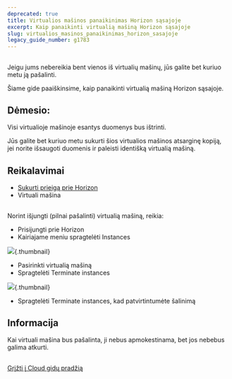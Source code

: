 ```yaml
---
deprecated: true
title: Virtualios mašinos panaikinimas Horizon sąsajoje
excerpt: Kaip panaikinti virtualią mašiną Horizon sąsajoje
slug: virtualios_masinos_panaikinimas_horizon_sasajoje
legacy_guide_number: g1783
---
```



## 
Jeigu jums nebereikia bent vienos iš virtualių mašinų, jūs galite bet kuriuo metu ją pašalinti.

Šiame gide paaiškinsime, kaip panaikinti virtualią mašiną Horizon sąsajoje.

## Dėmesio:
Visi virtualioje mašinoje esantys duomenys bus ištrinti.

Jūs galite bet kuriuo metu sukurti šios virtualios mašinos atsarginę kopiją, jei norite išsaugoti duomenis ir paleisti identišką virtualią mašiną.


## Reikalavimai

- [Sukurti prieigą prie Horizon]({legacy}1773)
- Virtuali mašina




## 
Norint išjungti (pilnai pašalinti) virtualią mašiną, reikia:


- Prisijungti prie Horizon
- Kairiajame meniu spragtelėti Instances



![](images/img_2659.jpg){.thumbnail}

- Pasirinkti virtualią mašiną
- Spragtelėti Terminate instances



![](images/img_2660.jpg){.thumbnail}

- Spragtelėti Terminate instances, kad patvirtintumėte šalinimą



## Informacija
Kai virtuali mašina bus pašalinta, ji nebus apmokestinama, bet jos nebebus galima atkurti.


## 
[Grįžti į Cloud gidų pradžią]({legacy}1785)

